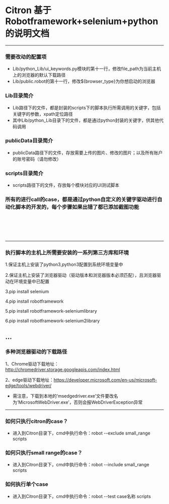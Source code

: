 # Citron 基于Robotframework+selenium+python的说明文档

---

### 需要改动的配置项
- Lib/python_Lib/ui_keywords.py模块的第十一行，修改file_path为当前主机上的浏览器的默认下载路径
- Lib/public.robot的第十一行，修改${browser_type}为你想启动的浏览器
### Lib目录简介
- Lib路径下的文件，都是封装的scripts下的脚本执行所需调用的关键字，包括关键字的参数，xpath定位路径
- 其中Lib/python_Lib目录下的文件，都是通过python封装的关键字，供其他代码调用
### publicData目录简介
- publicData路径下的文件，存放需要上传的图片、修改的图片；以及所有账户的账号密码（请勿修改）
### scripts目录简介
- scripts路径下的文件，存放每个模块对应的UI测试脚本
### 所有的进行call的case，都是通过python自定义的关键字驱动进行自动化脚本的开发的，每个步骤如果出错了都已添加截图功能
<br><br>
---
---
### 执行脚本的主机上所需要安装的一系列第三方库和环境
1.保证主机上安装了python3,python3配置到系统环境变量中

2.保证主机上安装了浏览器驱动（驱动版本和浏览器版本必须匹配），且浏览器驱动在环境变量中已配置

3.pip install selenium

4.pip install robotframework

5.pip install robotframework-seleniumlibrary

6.pip install robotframework-selenium2library

...
---

### 多种浏览器驱动的下载路径
1、Chrome驱动下载地址：http://chromedriver.storage.googleapis.com/index.html

2、edge驱动下载地址：https://developer.microsoft.com/en-us/microsoft-edge/tools/webdriver/ 
- 需注意，下载到本地的‘msedgedriver.exe’文件要改名为‘MicrosoftWebDriver.exe’，否则会报WebDriverException异常

---

### 如何只执行citron的case？
  - 进入到Citron目录下，cmd中执行命令：robot --exclude small_range scripts
### 如何只执行small range的case？
  - 进入到Citron目录下，cmd中执行命令：robot --include small_range scripts
### 如何执行单个case
  - 进入到Citron目录下，cmd中执行命令：robot --test  case名称 scripts